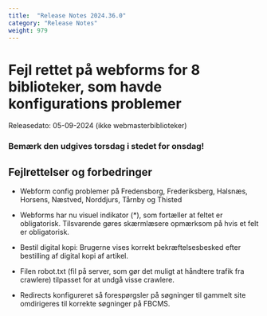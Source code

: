 ```yaml
---
title:  "Release Notes 2024.36.0"
category: "Release Notes"
weight: 979
---
```


# Fejl rettet på webforms for 8 biblioteker, som havde konfigurations problemer

Releasedato: 05-09-2024 (ikke webmasterbiblioteker)
### Bemærk den udgives torsdag i stedet for onsdag!

## Fejlrettelser og forbedringer

- Webform config problemer på Fredensborg, Frederiksberg, Halsnæs, Horsens, Næstved, Norddjurs, Tårnby og Thisted

- Webforms har nu visuel indikator (*), som fortæller at feltet er obligatorisk. Tilsvarende gøres skærmlæsere opmærksom på hvis et felt er obligatorisk. 

- Bestil digital kopi: Brugerne vises korrekt bekræftelsesbesked efter bestilling af digital kopi af artikel. 

- Filen robot.txt (fil på server, som gør det muligt at håndtere trafik fra crawlere) tilpasset for at undgå visse crawlere. 

- Redirects konfigureret så forespørgsler på søgninger til gammelt site omdirigeres til korrekte søgninger på FBCMS.

  

